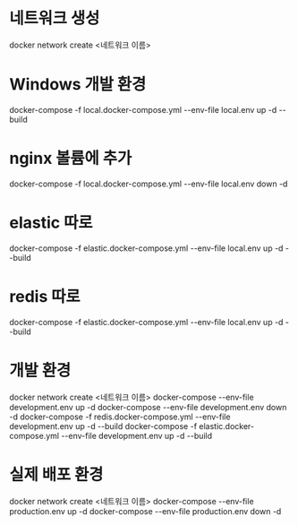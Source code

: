 # 네트워크 생성
docker network create <네트워크 이름>

# Windows 개발 환경
docker-compose -f local.docker-compose.yml --env-file local.env up -d --build
# nginx 볼륨에 추가
docker-compose -f local.docker-compose.yml --env-file local.env down -d

# elastic 따로
docker-compose -f elastic.docker-compose.yml --env-file local.env up -d --build


# redis 따로
docker-compose -f elastic.docker-compose.yml --env-file local.env up -d --build

# 개발 환경
docker network create <네트워크 이름>
docker-compose --env-file development.env up -d
docker-compose --env-file development.env down -d
docker-compose -f redis.docker-compose.yml --env-file development.env up -d --build
docker-compose -f elastic.docker-compose.yml --env-file development.env up -d --build


# 실제 배포 환경
docker network create <네트워크 이름>
docker-compose --env-file production.env up -d
docker-compose --env-file production.env down -d

